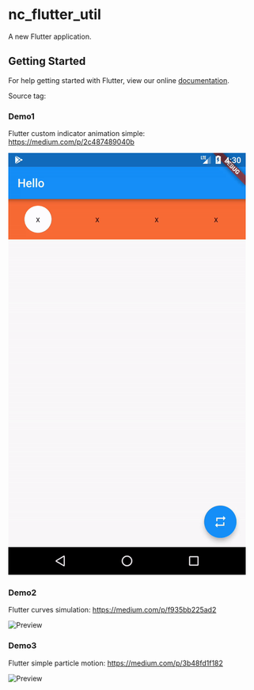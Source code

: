 # nc_flutter_util

A new Flutter application.

## Getting Started

For help getting started with Flutter, view our online
[documentation](https://flutter.io/).

Source tag: 

### Demo1
Flutter custom indicator animation simple: https://medium.com/p/2c487489040b

![Preview](demo/demo1.gif)

### Demo2
Flutter curves simulation: https://medium.com/p/f935bb225ad2

![Preview](demo/curves/curve_simulation.gif)

### Demo3
Flutter simple particle motion: https://medium.com/p/3b48fd1f182

![Preview](demo/demo3/particle_motion.gif)
